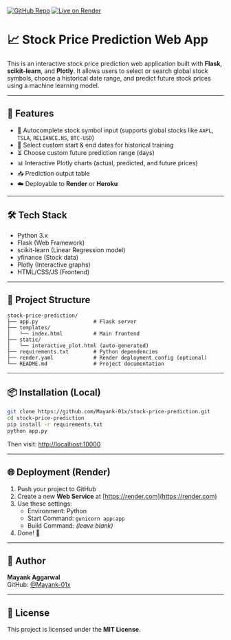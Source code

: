 
[![GitHub Repo](https://img.shields.io/badge/GitHub-Mayank--01x%2Fstock--price--prediction-blue?logo=github)](https://github.com/Mayank-01x/stock-price-prediction)
[![Live on Render](https://img.shields.io/badge/Live-Demo-success?logo=render)](https://stock-price-prediction-cyrf.onrender.com)

# 📈 Stock Price Prediction Web App

This is an interactive stock price prediction web application built with **Flask**, **scikit-learn**, and **Plotly**. It allows users to select or search global stock symbols, choose a historical date range, and predict future stock prices using a machine learning model.

---

## 🚀 Features

- 🔎 Autocomplete stock symbol input (supports global stocks like `AAPL`, `TSLA`, `RELIANCE.NS`, `BTC-USD`)
- 📅 Select custom start & end dates for historical training
- ⏳ Choose custom future prediction range (days)
- 📊 Interactive Plotly charts (actual, predicted, and future prices)
- 📥 Prediction output table
- ☁️ Deployable to **Render** or **Heroku**

---

## 🛠 Tech Stack

- Python 3.x
- Flask (Web Framework)
- scikit-learn (Linear Regression model)
- yfinance (Stock data)
- Plotly (Interactive graphs)
- HTML/CSS/JS (Frontend)

---

## 🔧 Project Structure

```
stock-price-prediction/
├── app.py                  # Flask server
├── templates/
│   └── index.html          # Main frontend
├── static/
│   └── interactive_plot.html (auto-generated)
├── requirements.txt        # Python dependencies
├── render.yaml             # Render deployment config (optional)
└── README.md               # Project documentation
```

---

## 📦 Installation (Local)

```bash
git clone https://github.com/Mayank-01x/stock-price-prediction.git
cd stock-price-prediction
pip install -r requirements.txt
python app.py
```

Then visit: [http://localhost:10000](http://localhost:10000)

---

## 🌐 Deployment (Render)

1. Push your project to GitHub
2. Create a new **Web Service** at [https://render.com](https://render.com)
3. Use these settings:
   - Environment: Python
   - Start Command: `gunicorn app:app`
   - Build Command: *(leave blank)*
4. Done! 🎉

---

## 🙋 Author

**Mayank Aggarwal**  
GitHub: [@Mayank-01x](https://github.com/Mayank-01x/Object-Detection)

---

## 📄 License

This project is licensed under the **MIT License**.
